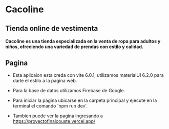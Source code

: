 # Cacoline

## Tienda online de vestimenta

#### Cacoline es una tienda especializada en la venta de ropa para adultos y niños, ofreciendo una variedad de prendas con estilo y calidad.

## Pagina

* Esta aplicaion esta creda con vite 6.0.1, utilizamos materialUI 6.2.0 para darle el estilo a la pagina web. 

* Para la base de datos utilizamos Firebase de Google.

* Para iniciar la pagina ubicarse en la carpeta principal y ejecute en la terminal el comando 'npm run dev'. 

* Tambien puede ver la pagina ingresando a https://proyectofinalcouste.vercel.app/
